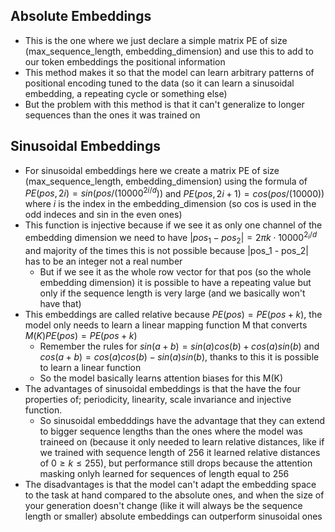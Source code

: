 ## Absolute Embeddings
- This is the one where we just declare a simple matrix PE of size (max_sequence_length, embedding_dimension) and use this to add to our token embeddings the positional information
- This method makes it so that the model can learn arbitrary patterns of positional encoding tuned to the data (so it can learn a sinusoidal embedding, a repeating cycle or something else)
- But the problem with this method is that it can't generalize to longer sequences than the ones it was trained on

## Sinusoidal Embeddings
- For sinusoidal embeddings here we create a matrix PE of size (max_sequence_length, embedding_dimension) using the formula of $PE(pos, 2i) = sin(pos / (10000^{2i/d}))$ and $PE(pos, 2i + 1) = cos(pos / (10000))$ where $i$ is the index in the embedding_dimension (so cos is used in the odd indeces and sin in the even ones)
- This function is injective because if we see it as only one channel of the embedding dimension we need to have $|pos_1 - pos_2| = 2 \pi k \cdot 10000^{2_i / d}$ and majority of the times this is not possible because |pos_1 - pos_2| has to be an integer not a real number
  - But if we see it as the whole row vector for that pos (so the whole embedding dimension) it is possible to have a repeating value but only if the sequence length is very large (and we basically won't have that)
- This embeddings are called relative because $PE(pos) = PE(pos + k)$, the model only needs to learn a linear mapping function M that converts $M(K)PE(pos) = PE(pos + k)$
  - Remember the rules for $sin(a + b) = sin(a)cos(b) + cos(a)sin(b)$ and $cos(a + b) = cos(a)cos(b) - sin(a)sin(b)$, thanks to this it is possible to learn a linear function
  - So the model basically learns attention biases for this M(K)
- The advantages of sinusoidal embeddings is that the have the four properties of; periodicity, linearity, scale invariance and injective function.
  - So sinusoidal embedddings have the advantage that they can extend to bigger sequence lengths than the ones where the model was traineed on (because it only needed to learn relative distances, like if we trained with sequence length of 256 it learned relative distances of $0 \geq k \leq 255$), but performance still drops because the attention masking onlyh learned for sequences of length equal to 256
- The disadvantages is that the model can't adapt the embedding space to the task at hand compared to the absolute ones, and when the size of your generation doesn't change (like it will always be the sequence length or smaller) absolute embeddings can outperform sinusoidal ones
